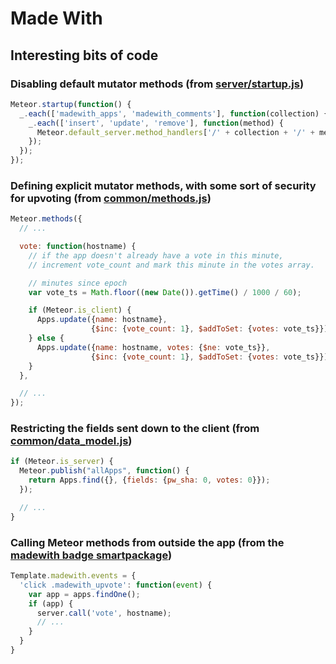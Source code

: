 # Made With

## Interesting bits of code

### Disabling default mutator methods (from [server/startup.js](https://github.com/meteor/madewith/blob/master/server/startup.js))

```javascript
Meteor.startup(function() {
  _.each(['madewith_apps', 'madewith_comments'], function(collection) {
    _.each(['insert', 'update', 'remove'], function(method) {
      Meteor.default_server.method_handlers['/' + collection + '/' + method] = function() {};
    });
  });
});
```

### Defining explicit mutator methods, with some sort of security for upvoting (from [common/methods.js](https://github.com/meteor/madewith/blob/avital/common/methods.js))

```javascript
Meteor.methods({
  // ...

  vote: function(hostname) {
    // if the app doesn't already have a vote in this minute,
    // increment vote_count and mark this minute in the votes array.

    // minutes since epoch
    var vote_ts = Math.floor((new Date()).getTime() / 1000 / 60);

    if (Meteor.is_client) {
      Apps.update({name: hostname},
                  {$inc: {vote_count: 1}, $addToSet: {votes: vote_ts}});
    } else {
      Apps.update({name: hostname, votes: {$ne: vote_ts}},
                  {$inc: {vote_count: 1}, $addToSet: {votes: vote_ts}});
    }
  },

  // ...
});
```

### Restricting the fields sent down to the client (from [common/data_model.js](https://github.com/meteor/madewith/blob/avital/common/data_model.js))

```javascript
if (Meteor.is_server) {
  Meteor.publish("allApps", function() {
    return Apps.find({}, {fields: {pw_sha: 0, votes: 0}});
  });

  // ...
}
```

### Calling Meteor methods from outside the app (from the [madewith badge smartpackage](https://github.com/meteor/meteor/blob/master/packages/madewith/madewith.js))

```javascript
Template.madewith.events = {
  'click .madewith_upvote': function(event) {
    var app = apps.findOne();
    if (app) {
      server.call('vote', hostname);
      // ...
    }
  }
}
```
